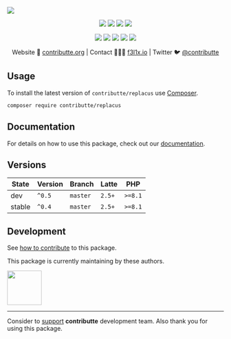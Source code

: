 ![](https://heatbadger.now.sh/github/readme/contributte/replacus/)

<p align=center>
  <a href="https://github.com/contributte/replacus/actions"><img src="https://badgen.net/github/checks/contributte/replacus/master"></a>
  <a href="https://codecov.io/gh/contributte/replacus"><img src="https://badgen.net/codecov/c/github/contributte/replacus"></a>
  <a href="https://packagist.org/packages/contributte/replacus"><img src="https://badgen.net/packagist/dm/contributte/replacus"></a>
  <a href="https://packagist.org/packages/contributte/replacus"><img src="https://badgen.net/packagist/v/contributte/replacus"></a>
</p>
<p align=center>
  <a href="https://packagist.org/packages/contributte/replacus"><img src="https://badgen.net/packagist/php/contributte/replacus"></a>
  <a href="https://github.com/contributte/replacus"><img src="https://badgen.net/github/license/contributte/replacus"></a>
  <a href="https://bit.ly/ctteg"><img src="https://badgen.net/badge/support/gitter/cyan"></a>
  <a href="https://bit.ly/cttfo"><img src="https://badgen.net/badge/support/forum/yellow"></a>
  <a href="https://contributte.org/partners.html"><img src="https://badgen.net/badge/sponsor/donations/F96854"></a>
</p>

<p align=center>
Website 🚀 <a href="https://contributte.org">contributte.org</a> | Contact 👨🏻‍💻 <a href="https://f3l1x.io">f3l1x.io</a> | Twitter 🐦 <a href="https://twitter.com/contributte">@contributte</a>
</p>

## Usage

To install the latest version of `contributte/replacus` use [Composer](https://getcomposer.org).

```bash
composer require contributte/replacus
```

## Documentation

For details on how to use this package, check out our [documentation](.docs).

## Versions

| State       | Version | Branch   | Latte  | PHP     |
|-------------|---------|----------|--------|---------|
| dev         | `^0.5`  | `master` | `2.5+` | `>=8.1` |
| stable      | `^0.4`  | `master` | `2.5+` | `>=8.1` |

## Development

See [how to contribute](https://contributte.org/contributing.html) to this package.

This package is currently maintaining by these authors.

<a href="https://github.com/f3l1x">
  <img width="80" height="80" src="https://avatars2.githubusercontent.com/u/538058?v=3&s=80">
</a>

-----

Consider to [support](https://contributte.org/partners.html) **contributte** development team.
Also thank you for using this package.
